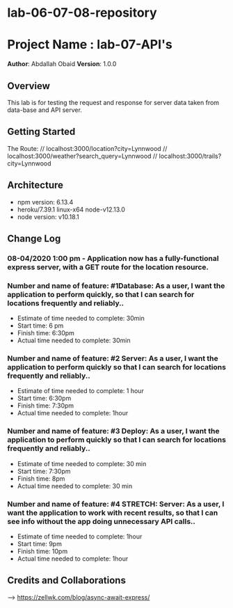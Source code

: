 # lab-06-07-08-repository
# Project Name : lab-07-API's

**Author**: Abdallah Obaid
**Version**: 1.0.0 

## Overview
This lab is for testing the request and response for server data taken from data-base and API server. 

## Getting Started
The  Route:   // localhost:3000/location?city=Lynnwood
              // localhost:3000/weather?search_query=Lynnwood
              // localhost:3000/trails?city=Lynnwood

## Architecture
* npm version: 6.13.4
* heroku/7.39.1 linux-x64 node-v12.13.0
* node version: v10.18.1
## Change Log

### 08-04/2020 1:00 pm - Application now has a fully-functional express server, with a GET route for the location resource.

### Number and name of feature: #1Database: As a user, I want the application to perform quickly, so that I can search for locations frequently and reliably..

* Estimate of time needed to complete: 30min
* Start time: 6 pm
* Finish time: 6:30pm
* Actual time needed to complete: 30min

### Number and name of feature: #2 Server: As a user, I want the application to perform quickly so that I can search for locations frequently and reliably..

* Estimate of time needed to complete: 1 hour
* Start time: 6:30pm
* Finish time: 7:30pm
* Actual time needed to complete: 1hour

### Number and name of feature: #3 Deploy: As a user, I want the application to perform quickly so that I can search for locations frequently and reliably..

* Estimate of time needed to complete: 30 min
* Start time: 7:30pm
* Finish time: 8pm
* Actual time needed to complete: 30 min

### Number and name of feature: #4 STRETCH: Server: As a user, I want the application to work with recent results, so that I can see info without the app doing unnecessary API calls..

* Estimate of time needed to complete: 1hour
* Start time: 9pm
* Finish time: 10pm
* Actual time needed to complete: 1hour

## Credits and Collaborations
<!-- Give credit (and a link) to other people or resources that helped you build this application. -->
-->
https://zellwk.com/blog/async-await-express/